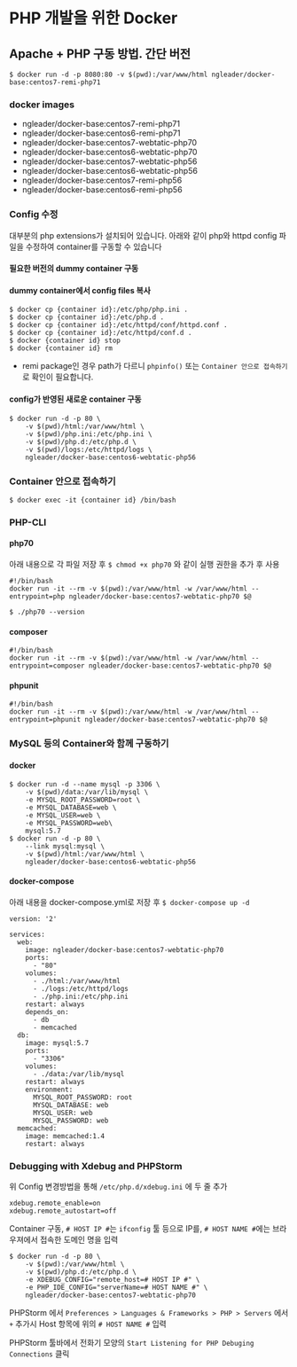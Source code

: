 # PHP 개발을 위한 Docker 

## Apache + PHP 구동 방법. 간단 버전

```
$ docker run -d -p 8080:80 -v $(pwd):/var/www/html ngleader/docker-base:centos7-remi-php71
```
 

### docker images
- ngleader/docker-base:centos7-remi-php71
- ngleader/docker-base:centos6-remi-php71
- ngleader/docker-base:centos7-webtatic-php70
- ngleader/docker-base:centos6-webtatic-php70
- ngleader/docker-base:centos7-webtatic-php56
- ngleader/docker-base:centos6-webtatic-php56
- ngleader/docker-base:centos7-remi-php56
- ngleader/docker-base:centos6-remi-php56

### Config 수정
대부분의 php extensions가 설치되어 있습니다.
아래와 같이 php와 httpd config 파일을 수정하여 container를 구동할 수 있습니다

#### 필요한 버전의 dummy container 구동
#### dummy container에서 config files 복사
```
$ docker cp {container id}:/etc/php/php.ini .
$ docker cp {container id}:/etc/php.d .
$ docker cp {container id}:/etc/httpd/conf/httpd.conf .
$ docker cp {container id}:/etc/httpd/conf.d .
$ docker {container id} stop 
$ docker {container id} rm
```
* remi package인 경우 path가 다르니 `phpinfo()` 또는 `Container 안으로 접속하기` 로 확인이 필요합니다.

#### config가 반영된 새로운 container 구동
```
$ docker run -d -p 80 \
    -v $(pwd)/html:/var/www/html \
    -v $(pwd)/php.ini:/etc/php.ini \
    -v $(pwd)/php.d:/etc/php.d \
    -v $(pwd)/logs:/etc/httpd/logs \
    ngleader/docker-base:centos6-webtatic-php56
```

### Container 안으로 접속하기
`$ docker exec -it {container id} /bin/bash`

### PHP-CLI


#### php70

아래 내용으로 각 파일 저장 후 `$ chmod +x php70` 와 같이 실행 권한을 추가 후 사용
```
#!/bin/bash
docker run -it --rm -v $(pwd):/var/www/html -w /var/www/html --entrypoint=php ngleader/docker-base:centos7-webtatic-php70 $@
```

```
$ ./php70 --version
```
#### composer
```
#!/bin/bash
docker run -it --rm -v $(pwd):/var/www/html -w /var/www/html --entrypoint=composer ngleader/docker-base:centos7-webtatic-php70 $@
```

#### phpunit
```
#!/bin/bash
docker run -it --rm -v $(pwd):/var/www/html -w /var/www/html --entrypoint=phpunit ngleader/docker-base:centos7-webtatic-php70 $@
```

### MySQL 등의 Container와 함께 구동하기

#### docker

```
$ docker run -d --name mysql -p 3306 \
    -v $(pwd)/data:/var/lib/mysql \
    -e MYSQL_ROOT_PASSWORD=root \
    -e MYSQL_DATABASE=web \
    -e MYSQL_USER=web \
    -e MYSQL_PASSWORD=web\
    mysql:5.7
$ docker run -d -p 80 \
    --link mysql:mysql \
    -v $(pwd)/html:/var/www/html \
    ngleader/docker-base:centos6-webtatic-php56
```

#### docker-compose

아래 내용을 docker-compose.yml로 저장 후 `$ docker-compose up -d`

```
version: '2'

services:
  web:
    image: ngleader/docker-base:centos7-webtatic-php70
    ports:
      - "80"
    volumes:
      - ./html:/var/www/html
      - ./logs:/etc/httpd/logs
      - ./php.ini:/etc/php.ini
    restart: always
    depends_on:
      - db
      - memcached
  db:
    image: mysql:5.7
    ports:
      - "3306"
    volumes:
      - ./data:/var/lib/mysql
    restart: always
    environment:
      MYSQL_ROOT_PASSWORD: root
      MYSQL_DATABASE: web
      MYSQL_USER: web
      MYSQL_PASSWORD: web
  memcached:
    image: memcached:1.4
    restart: always
```

### Debugging with Xdebug and PHPStorm

위 Config 변경방법을 통해 `/etc/php.d/xdebug.ini` 에 두 줄 추가
```
xdebug.remote_enable=on
xdebug.remote_autostart=off
```

Container 구동, `# HOST IP #`는 `ifconfig` 툴 등으로 IP를, `# HOST NAME #`에는 브라우져에서 접속한 도메인 명을 입력
```
$ docker run -d -p 80 \ 
    -v $(pwd):/var/www/html \
    -v $(pwd)/php.d:/etc/php.d \
    -e XDEBUG_CONFIG="remote_host=# HOST IP #" \
    -e PHP_IDE_CONFIG="serverName=# HOST NAME #" \
    ngleader/docker-base:centos7-webtatic-php70
```

PHPStorm 에서 `Preferences > Languages & Frameworks > PHP > Servers` 에서 `+` 추가시 Host 항목에 위의 `# HOST NAME #` 입력

PHPStorm 툴바에서 전화기 모양의 `Start Listening for PHP Debuging Connections` 클릭